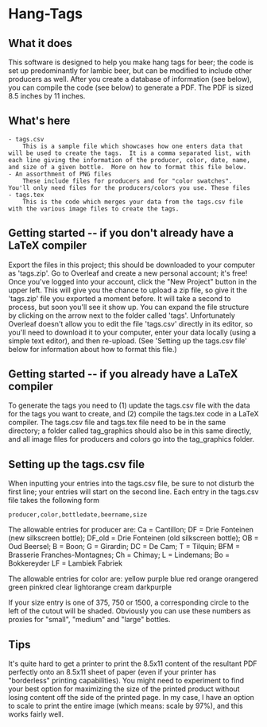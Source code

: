 # Hang-Tags

What it does
------------

This software is designed to help you make hang tags for beer; the code is set up predominantly for lambic beer, but can be modified to include other producers as well.  After you create a database of information (see below), you can compile the code (see below) to generate a PDF.  The PDF is sized 8.5 inches by 11 inches.

What's here
------------

    - tags.csv
        This is a sample file which showcases how one enters data that will be used to create the tags.  It is a comma separated list, with each line giving the information of the producer, color, date, name, and size of a given bottle.  More on how to format this file below.
    - An assorthment of PNG files
        These include files for producers and for "color swatches".  You'll only need files for the producers/colors you use. These files
    - tags.tex
        This is the code which merges your data from the tags.csv file with the various image files to create the tags. 
 
Getting started -- if you don't already have a LaTeX compiler
---------------------------------------------------------------

Export the files in this project; this should be downloaded to your computer as 'tags.zip'.  Go to Overleaf and create a new personal account; it's free!  Once you've logged into your account, click the "New Project" button in the upper left.  This will give you the chance to upload a zip file, so give it the 'tags.zip' file you exported a moment before. It will take a second to process, but soon you'll see it show up.  You can expand the file structure by clicking on the arrow next to the folder called 'tags'.  Unfortunately Overleaf doesn't allow you to edit the file 'tags.csv' directly in its editor, so you'll need to download it to your computer, enter your data locally (using a simple text editor), and then re-upload.  (See 'Setting up the tags.csv file' below for information about how to format this file.)

Getting started -- if you already have a LaTeX compiler
-------------------------------------------------------

To generate the tags you need to (1) update the tags.csv file with the data for the tags you want to create, and (2) compile the tags.tex code in a LaTeX compiler.  The tags.csv file and tags.tex file need to be in the same directory; a folder called tag_graphics should also be in this same directly, and all image files for producers and colors go into the tag_graphics folder.

Setting up the tags.csv file
----------------------------

When inputting your entries into the tags.csv file, be sure to not disturb the first line; your entries will start on the second line. Each entry in the tags.csv file takes the following form

    producer,color,bottledate,beername,size
    
The allowable entries for producer are: 
 		Ca = Cantillon;
		DF = Drie Fonteinen (new silkscreen bottle);
		DF_old  = Drie Fonteinen (old silkscreen bottle);
		OB = Oud Beersel;
		B = Boon;
		G = Girardin;
		DC = De Cam;
		T = Tilquin;
		BFM = Brasserie Franches-Montagnes;
		Ch = Chimay;
		L = Lindemans;
    Bo = Bokkereyder
    LF = Lambiek Fabriek

The allowable entries for color are:
		yellow
		purple
		blue
		red
		orange
		orangered
		green
		pinkred
		clear
		lightorange
		cream
		darkpurple

If your size entry is one of 375, 750 or 1500, a corresponding circle to the left of the cutout will be shaded.  Obviously you can use these numbers as proxies for "small", "medium" and "large" bottles.


Tips
----

It's quite hard to get a printer to print the 8.5x11 content of the resultant PDF perfectly onto an 8.5x11 sheet of paper (even if your printer has "borderless" printing capabilities).  You might need to experiment to find your best option for maximizing the size of the printed product without losing content off the side of the printed page. In my case, I have an option to scale to print the entire image (which means: scale by 97%), and this works fairly well.
